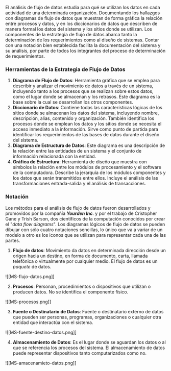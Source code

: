 El análisis de flujo de datos estudia para qué se utilizan los datos en cada actividad de una determinada organización. Documentando los hallazgos con diagramas de flujo de datos que muestran de forma gráfica la relación entre procesos y datos, y en los diccionarios de datos que describen de manera formal los datos del sistema y los sitios donde se utilizan.
Los componentes de la estrategia de flujo de datos abarca tanto la determinación de los requerimientos como al diseño de sistemas. Contar con una notación bien establecida facilita la documentación del sistema y su análisis, por parte de todos los integrantes del proceso de determinación de requerimientos.

### Herramientas de la Estrategia de Flujo de Datos

1. **Diagrama de Flujo de Datos**: Herramienta gráfica que se emplea para describir y analizar el movimiento de datos a través de un sistema, incluyendo tanto a los procesos que se realizan sobre estos datos, como el lugar donde se almacenan y los retrasos. Este diagrama es la base sobre la cual se desarrollan los otros componentes.
2. **Diccionario de Datos**: Contiene todas las características lógicas de los sitios donde se almacenan los datos del sistema, incluyendo nombre, descripción, alias, contenido y organización. También identifica los procesos donde se emplean los datos y los sitios donde se necesita el acceso inmediato a la información. Sirve como punto de partida para identificar los requerimientos de las bases de datos durante el diseño del sistema.
3. **Diagrama de Estructura de Datos**: Este diagrama es una descripción de la relación entre las entidades de un sistema y el conjunto de información relacionada con la entidad.
4. **Gráfica de Estructura**: Herramienta de diseño que muestra con símbolos la relación entre los módulos de procesamiento y el software de la computadora. Describe la jerarquía de los módulos componentes y los datos que serán transmitidos entre ellos. Incluye el análisis de las transformaciones entrada-salida y el análisis de transacciones.

### Notación

Los métodos para el análisis de flujo de datos fueron desarrollados y promovidos por la compañía ***Yourden Inc***. y por el trabajo de Cristopher Gane y Trish Sarson, dos científicos de la computación conocidos por crear el "*data flow diagrams*".
Los diagramas lógicos de flujo de datos se pueden dibujar con sólo cuatro notaciones sencillas, lo único que va a variar de un modelo a otro es los iconos que se utilizan para representar cada una de las partes.

1. **Flujo de datos**: Movimiento da datos en determinada dirección desde un origen hacia un destino, en forma de documento, carta, llamada telefónica o virtualmente por cualquier medio. El flujo de datos es un *paquete* de datos.

<span class="centerImg"> ![[MS-flujo-datos.png]] </span>

2. **Procesos**: Personan, procedimientos o dispositivos que utilizan o producen datos. No se identifica el componente físico.

<span class="centerImg"> ![[MS-procesos.png]] </span>

3. **Fuente o Destinatario de Datos**: Fuente o destinatario externo de datos que pueden ser personas, programas, organizaciones o cualquier otra entidad que interactúa con el sistema.

<span class="centerImg"> ![[MS-fuente-destino-datos.png]] </span>

4. **Almacenamiento de Datos**: Es el lugar donde se aguardan los datos o al que se referencia los procesos del sistema. El almacenamiento de datos puede representar dispositivos tanto computarizados como no.

<span class="centerImg"> ![[MS-amacenamieto-datos.png]] </span>

